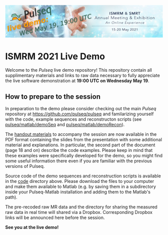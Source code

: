 ![Pulseq ISMRM live demo banner](ismrm-live-demo-banner.png)
# ISMRM 2021 Live Demo

Welcome to the *Pulseq* live demo repository! This repository contain all supplimentary materials and links to raw data necessary to fully appreciate the live software demonstration at **19:00 UTC on Wednesday May 19**. 

## How to prepare to the session

In preparation to the demo please consider checking out the main *Pulseq* repository at https://github.com/pulseq/pulseq and familarizing yourself with the code, example sequences and reconstructon scripts (see 
[pulseq/matlab/demoSeq](https://github.com/pulseq/pulseq/tree/master/matlab/demoSeq) and [pulseq/matlab/demoRecon](https://github.com/pulseq/pulseq/tree/master/matlab/demoRecon)).

The [handout materials](Handout_Pulseq_demo_ismrm21_v2.pdf) to accompany the session are now available in the PDF format containing the slides from the presentation with some additional material and explanations. In particular, the second part of the document (page 18 and on) describe the code examples. Please keep in mind that these examples were specifically developed for the demo, so you might find some useful information there even if you are familiar with the previous versions of Pulseq. 

Source code of the demo sequences and reconstruction scripts is available in the [code](https://github.com/pulseq/pulseqISMRM2021/code) directory above. Please download the files to your computer and make them available to Matlab (e.g. by saving them in a subdirectory inside your Pulseq-Matlab installation and adding them to the Matlab's path). 

The pre-recoded raw MR data and the directory for sharing the measured raw data in real time will shared via a Dropbox. Corresponding Dropbox links will be announced here before the session.

**See you at the live demo!**


